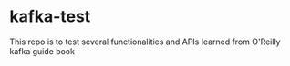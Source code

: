 # kafka-test
This repo is to test several functionalities and APIs learned from O'Reilly kafka guide book

